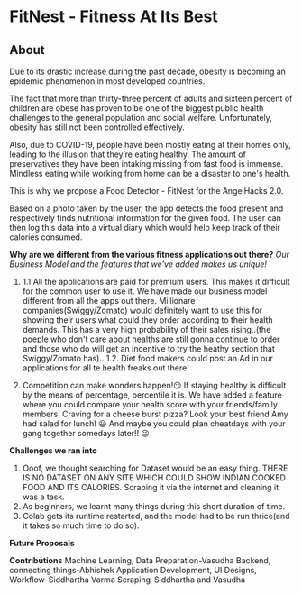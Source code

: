 # FitNest - Fitness At Its Best
## About
Due to its drastic increase during the past decade, obesity is becoming an epidemic
phenomenon in most developed countries. 

The fact that more than thirty-three percent of adults and sixteen percent of children
are obese has proven to be one of the biggest public health challenges to the general 
population and social welfare. Unfortunately, obesity has still not been controlled effectively.

Also, due to COVID-19, people have been mostly eating at their homes only, leading
to the illusion that they’re eating healthy. The amount of preservatives they have
been intaking missing from fast food is immense. Mindless eating while working from
home can be a disaster to one's health.

This is why we propose a Food Detector - FitNest for the AngelHacks 2.0. 

Based on a photo taken by the user, the app detects the food present and respectively
finds nutritional information for the given food. The user can then log this data into
a virtual diary which would help keep track of their calories consumed.


**Why are we different from the various fitness applications out there?**
*Our Business Model and the features that we've added makes us unique!*
1. 1.1.All the applications are paid for premium users. This makes it difficult for the common
user to use it. We have made our business model different from all the apps out there. 
Millionare companies(Swiggy/Zomato) would definitely want to use this for showing their users 
what could they order according to their health demands. This has a very high probability of 
their sales rising..(the poeple who don't care about healths are still gonna continue to order
and those who do will get an incentive to try the heathy section that Swiggy/Zomato has)..
1.2. Diet food makers could post an Ad in our applications for all te health freaks out there!

2. Competition can make wonders happen!:smirk: If staying healthy is difficult by the means of percentage, 
percentile it is. We have added a feature where you could compare your health score with your friends/family members.
Craving for a cheese burst pizza? Look your best friend Amy had salad for lunch! :smiley:
And maybe you could plan cheatdays with your gang together somedays later!! :wink:


**Challenges we ran into**
1. Ooof, we thought searching for Dataset would be an easy thing. THERE IS NO DATASET ON ANY SITE WHICH COULD 
SHOW INDIAN COOKED FOOD AND ITS CALORIES. 
Scraping it via the internet and cleaning it was a task.
2. As beginners, we learnt many things during this short duration of time.
3. Colab gets its runtime restarted, and the model had to be run thrice(and it takes so much time to do so).


**Future Proposals**



**Contributions**
Machine Learning, Data Preparation-Vasudha 
Backend, connecting things-Abhishek
Application Development, UI Designs, Workflow-Siddhartha Varma
Scraping-Siddhartha and Vasudha 

